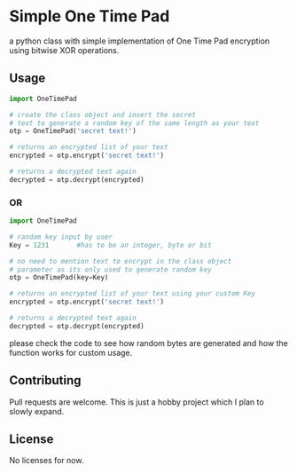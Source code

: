 # Simple One Time Pad

a python class with simple implementation of One Time Pad encryption using bitwise XOR operations.

## Usage
```python
import OneTimePad 

# create the class object and insert the secret
# text to generate a random key of the same length as your text
otp = OneTimePad('secret text!') 

# returns an encrypted list of your text
encrypted = otp.encrypt('secret text!')

# returns a decrypted text again
decrypted = otp.decrypt(encrypted)
```
### OR

```python
import OneTimePad

# random key input by user
Key = 1231       #has to be an integer, byte or bit

# no need to mention text to encrypt in the class object
# parameter as its only used to generate random key
otp = OneTimePad(key=Key)  

# returns an encrypted list of your text using your custom Key
encrypted = otp.encrypt('secret text!')

# returns a decrypted text again
decrypted = otp.decrypt(encrypted)
```
please check the code to see how random bytes are generated and how the function works for custom usage. 

## Contributing

Pull requests are welcome. This is just a hobby project which I plan to slowly expand. 

## License

No licenses for now.